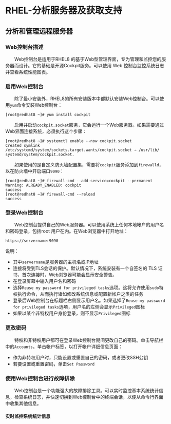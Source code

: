 # RHEL-分析服务器及获取支持
## 分析和管理远程服务器
### Web控制台描述
&#8195;&#8195;Web控制台是适用于RHEL8 的基于Web型管理界面，专为管理和监控您的服务器而设计。它的基础是开源Cockpit服务。可以使用 Web 控制台监控系统日志并查看系统性能图表。
### 启用Web控制台
&#8195;&#8195;除了最小安装外，RHEL8的所有安装版本中都默认安装Web控制台。可以使用`yum`命令安装Web控制台：
```
[root@redhat8 ~]# yum install cockpit
```
&#8195;&#8195;启用并启动`cockpit.socket`服务，它会运行一个Web服务器。如果需要通过Web界面连接系统，必须执行这个步骤：
```
[root@redhat8 ~]# systemctl enable --now cockpit.socket
Created symlink /etc/systemd/system/sockets.target.wants/cockpit.socket → /usr/lib/
systemd/system/cockpit.socket.
```
&#8195;&#8195;如果使用的是自定义防火墙配置集，需要将`cockpit`服务添加到`firewalld`，以在防火墙中开启端口`9090`：
```
[root@redhat8 ~]# firewall-cmd --add-service=cockpit --permanent
Warning: ALREADY_ENABLED: cockpit
success
[root@redhat8 ~]# firewall-cmd --reload
success
```
### 登录Web控制台
&#8195;&#8195;Web控制台提供自己的Web服务器。可以使用系统上任何本地帐户的用户名和密码登录，包括root 用户在内。在Web浏览器中打开地址：
```
https://servername:9090
```
说明：
- 其中`servername`是服务器的主机名或IP地址
- 连接将受到TLS会话的保护。默认情况下，系统安装有一个自签名的 TLS 证书，首次连接时，Web浏览器可能会显示安全警告。
- 在登录屏幕中输入用户名和密码
- 选择`Reuse my password for privileged tasks`选项。这将允许使用`sudo`特权执行命令，从而执行诸如修改系统信息或配置新帐户之类的任务
- 登录后Web控制台在标题栏右侧显示用户名。如果选择了`Reuse my password for privileged tasks`选项，用户名的左侧会显示`Privileged`图标
- 如果以某个非特权用户身份登录，则不显示`Privileged`图标

### 更改密码
&#8195;&#8195;特权和非特权用户都可在登录Web控制台期间更改自己的密码。单击导航栏中的`Accounts`。单击帐户标签，以打开帐户详细信息页面：
- 作为非特权用户时，只能设置或重置自己的密码，或者更改SSH公钥
- 若要设置或重置密码，单击`Set Password`

### 使用Web控制台进行故障排除
&#8195;&#8195;Web控制台是一个功能强大的故障排除工具。可以实时监控基本系统统计信息，检查系统日志，并快速切换到Web控制台中的终端会话，以便从命令行界面中收集其他信息。
#### 实时监控系统统计信息
